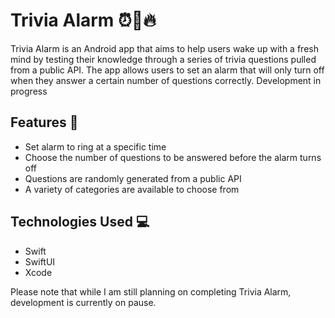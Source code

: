 
# Trivia Alarm ⏰🧠🔥
Trivia Alarm is an Android app that aims to help users wake up with a fresh mind by testing their knowledge through a series of trivia questions pulled from a public API. The app allows users to set an alarm that will only turn off when they answer a certain number of questions correctly. Development in progress

## Features 🚀
- Set alarm to ring at a specific time
- Choose the number of questions to be answered before the alarm turns off
- Questions are randomly generated from a public API
- A variety of categories are available to choose from

## Technologies Used 💻
- Swift
- SwiftUI
- Xcode

Please note that while I am still planning on completing Trivia Alarm, development is currently on pause.
